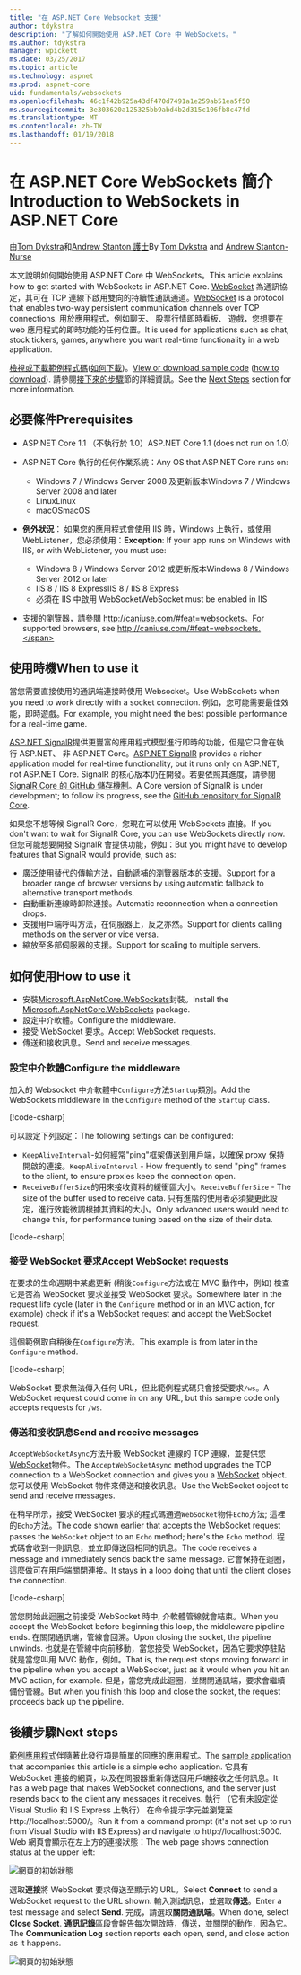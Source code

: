 ```yaml
---
title: "在 ASP.NET Core Websocket 支援"
author: tdykstra
description: "了解如何開始使用 ASP.NET Core 中 WebSockets。"
ms.author: tdykstra
manager: wpickett
ms.date: 03/25/2017
ms.topic: article
ms.technology: aspnet
ms.prod: aspnet-core
uid: fundamentals/websockets
ms.openlocfilehash: 46c1f42b925a43df470d7491a1e259ab51ea5f50
ms.sourcegitcommit: 3e303620a125325bb9abd4b2d315c106fb8c47fd
ms.translationtype: MT
ms.contentlocale: zh-TW
ms.lasthandoff: 01/19/2018
---
```

# <a name="introduction-to-websockets-in-aspnet-core"></a><span data-ttu-id="96cf6-103">在 ASP.NET Core WebSockets 簡介</span><span class="sxs-lookup"><span data-stu-id="96cf6-103">Introduction to WebSockets in ASP.NET Core</span></span>

<span data-ttu-id="96cf6-104">由[Tom Dykstra](https://github.com/tdykstra)和[Andrew Stanton 護士](https://github.com/anurse)</span><span class="sxs-lookup"><span data-stu-id="96cf6-104">By [Tom Dykstra](https://github.com/tdykstra) and [Andrew Stanton-Nurse](https://github.com/anurse)</span></span>

<span data-ttu-id="96cf6-105">本文說明如何開始使用 ASP.NET Core 中 WebSockets。</span><span class="sxs-lookup"><span data-stu-id="96cf6-105">This article explains how to get started with WebSockets in ASP.NET Core.</span></span> <span data-ttu-id="96cf6-106">[WebSocket](https://wikipedia.org/wiki/WebSocket) 為通訊協定，其可在 TCP 連線下啟用雙向的持續性通訊通道。</span><span class="sxs-lookup"><span data-stu-id="96cf6-106">[WebSocket](https://wikipedia.org/wiki/WebSocket) is a protocol that enables two-way persistent communication channels over TCP connections.</span></span> <span data-ttu-id="96cf6-107">用於應用程式，例如聊天、 股票行情即時看板、 遊戲，您想要在 web 應用程式的即時功能的任何位置。</span><span class="sxs-lookup"><span data-stu-id="96cf6-107">It is used for applications such as chat, stock tickers, games, anywhere you want real-time functionality in a web application.</span></span>

<span data-ttu-id="96cf6-108">[檢視或下載範例程式碼](https://github.com/aspnet/Docs/tree/master/aspnetcore/fundamentals/websockets/sample)([如何下載](xref:tutorials/index#how-to-download-a-sample))。</span><span class="sxs-lookup"><span data-stu-id="96cf6-108">[View or download sample code](https://github.com/aspnet/Docs/tree/master/aspnetcore/fundamentals/websockets/sample) ([how to download](xref:tutorials/index#how-to-download-a-sample)).</span></span> <span data-ttu-id="96cf6-109">請參閱[接下來的步驟](#next-steps)節的詳細資訊。</span><span class="sxs-lookup"><span data-stu-id="96cf6-109">See the [Next Steps](#next-steps) section for more information.</span></span>


## <a name="prerequisites"></a><span data-ttu-id="96cf6-110">必要條件</span><span class="sxs-lookup"><span data-stu-id="96cf6-110">Prerequisites</span></span>

* <span data-ttu-id="96cf6-111">ASP.NET Core 1.1 （不執行於 1.0）</span><span class="sxs-lookup"><span data-stu-id="96cf6-111">ASP.NET Core 1.1 (does not run on 1.0)</span></span>
* <span data-ttu-id="96cf6-112">ASP.NET Core 執行的任何作業系統：</span><span class="sxs-lookup"><span data-stu-id="96cf6-112">Any OS that ASP.NET Core runs on:</span></span>
  
  * <span data-ttu-id="96cf6-113">Windows 7 / Windows Server 2008 及更新版本</span><span class="sxs-lookup"><span data-stu-id="96cf6-113">Windows 7 / Windows Server 2008 and later</span></span>
  * <span data-ttu-id="96cf6-114">Linux</span><span class="sxs-lookup"><span data-stu-id="96cf6-114">Linux</span></span>
  * <span data-ttu-id="96cf6-115">macOS</span><span class="sxs-lookup"><span data-stu-id="96cf6-115">macOS</span></span>

* <span data-ttu-id="96cf6-116">**例外狀況**： 如果您的應用程式會使用 IIS 時，Windows 上執行，或使用 WebListener，您必須使用：</span><span class="sxs-lookup"><span data-stu-id="96cf6-116">**Exception**: If your app runs on Windows with IIS, or with WebListener, you must use:</span></span>

  * <span data-ttu-id="96cf6-117">Windows 8 / Windows Server 2012 或更新版本</span><span class="sxs-lookup"><span data-stu-id="96cf6-117">Windows 8 / Windows Server 2012 or later</span></span>
  * <span data-ttu-id="96cf6-118">IIS 8 / IIS 8 Express</span><span class="sxs-lookup"><span data-stu-id="96cf6-118">IIS 8 / IIS 8 Express</span></span>
  * <span data-ttu-id="96cf6-119">必須在 IIS 中啟用 WebSocket</span><span class="sxs-lookup"><span data-stu-id="96cf6-119">WebSocket must be enabled in IIS</span></span>

* <span data-ttu-id="96cf6-120">支援的瀏覽器，請參閱 http://caniuse.com/#feat=websockets。</span><span class="sxs-lookup"><span data-stu-id="96cf6-120">For supported browsers, see http://caniuse.com/#feat=websockets.</span></span>

## <a name="when-to-use-it"></a><span data-ttu-id="96cf6-121">使用時機</span><span class="sxs-lookup"><span data-stu-id="96cf6-121">When to use it</span></span>

<span data-ttu-id="96cf6-122">當您需要直接使用的通訊端連接時使用 Websocket。</span><span class="sxs-lookup"><span data-stu-id="96cf6-122">Use WebSockets when you need to work directly with a socket connection.</span></span> <span data-ttu-id="96cf6-123">例如，您可能需要最佳效能，即時遊戲。</span><span class="sxs-lookup"><span data-stu-id="96cf6-123">For example, you might need the best possible performance for a real-time game.</span></span>

<span data-ttu-id="96cf6-124">[ASP.NET SignalR](https://docs.microsoft.com/aspnet/signalr/overview/getting-started/introduction-to-signalr)提供更豐富的應用程式模型進行即時的功能，但是它只會在執行 ASP.NET、 非 ASP.NET Core。</span><span class="sxs-lookup"><span data-stu-id="96cf6-124">[ASP.NET SignalR](https://docs.microsoft.com/aspnet/signalr/overview/getting-started/introduction-to-signalr) provides a richer application model for real-time functionality, but it runs only on ASP.NET, not ASP.NET Core.</span></span> <span data-ttu-id="96cf6-125">SignalR 的核心版本仍在開發。若要依照其進度，請參閱[SignalR Core 的 GitHub 儲存機制](https://github.com/aspnet/SignalR)。</span><span class="sxs-lookup"><span data-stu-id="96cf6-125">A Core version of SignalR is under development; to follow its progress, see the [GitHub repository for SignalR Core](https://github.com/aspnet/SignalR).</span></span>

<span data-ttu-id="96cf6-126">如果您不想等候 SignalR Core，您現在可以使用 WebSockets 直接。</span><span class="sxs-lookup"><span data-stu-id="96cf6-126">If you don't want to wait for SignalR Core, you can use WebSockets directly now.</span></span> <span data-ttu-id="96cf6-127">但您可能想要開發 SignalR 會提供功能，例如：</span><span class="sxs-lookup"><span data-stu-id="96cf6-127">But you might have to develop features that SignalR would provide, such as:</span></span>

* <span data-ttu-id="96cf6-128">廣泛使用替代的傳輸方法，自動遞補的瀏覽器版本的支援。</span><span class="sxs-lookup"><span data-stu-id="96cf6-128">Support for a broader range of browser versions by using automatic fallback to alternative transport methods.</span></span>
* <span data-ttu-id="96cf6-129">自動重新連線時卸除連接。</span><span class="sxs-lookup"><span data-stu-id="96cf6-129">Automatic reconnection when a connection drops.</span></span>
* <span data-ttu-id="96cf6-130">支援用戶端呼叫方法，在伺服器上，反之亦然。</span><span class="sxs-lookup"><span data-stu-id="96cf6-130">Support for clients calling methods on the server or vice versa.</span></span>
* <span data-ttu-id="96cf6-131">縮放至多部伺服器的支援。</span><span class="sxs-lookup"><span data-stu-id="96cf6-131">Support for scaling to multiple servers.</span></span>

## <a name="how-to-use-it"></a><span data-ttu-id="96cf6-132">如何使用</span><span class="sxs-lookup"><span data-stu-id="96cf6-132">How to use it</span></span>

* <span data-ttu-id="96cf6-133">安裝[Microsoft.AspNetCore.WebSockets](https://www.nuget.org/packages/Microsoft.AspNetCore.WebSockets/)封裝。</span><span class="sxs-lookup"><span data-stu-id="96cf6-133">Install the [Microsoft.AspNetCore.WebSockets](https://www.nuget.org/packages/Microsoft.AspNetCore.WebSockets/) package.</span></span>
* <span data-ttu-id="96cf6-134">設定中介軟體。</span><span class="sxs-lookup"><span data-stu-id="96cf6-134">Configure the middleware.</span></span>
* <span data-ttu-id="96cf6-135">接受 WebSocket 要求。</span><span class="sxs-lookup"><span data-stu-id="96cf6-135">Accept WebSocket requests.</span></span>
* <span data-ttu-id="96cf6-136">傳送和接收訊息。</span><span class="sxs-lookup"><span data-stu-id="96cf6-136">Send and receive messages.</span></span>

### <a name="configure-the-middleware"></a><span data-ttu-id="96cf6-137">設定中介軟體</span><span class="sxs-lookup"><span data-stu-id="96cf6-137">Configure the middleware</span></span>

<span data-ttu-id="96cf6-138">加入的 Websocket 中介軟體中`Configure`方法`Startup`類別。</span><span class="sxs-lookup"><span data-stu-id="96cf6-138">Add the WebSockets middleware in the `Configure` method of the `Startup` class.</span></span>

[!code-csharp[](websockets/sample/Startup.cs?name=UseWebSockets)]

<span data-ttu-id="96cf6-139">可以設定下列設定：</span><span class="sxs-lookup"><span data-stu-id="96cf6-139">The following settings can be configured:</span></span>

* <span data-ttu-id="96cf6-140">`KeepAliveInterval`-如何經常"ping"框架傳送到用戶端，以確保 proxy 保持開啟的連接。</span><span class="sxs-lookup"><span data-stu-id="96cf6-140">`KeepAliveInterval` - How frequently to send "ping" frames to the client, to ensure proxies keep the connection open.</span></span>
* <span data-ttu-id="96cf6-141">`ReceiveBufferSize`的用來接收資料的緩衝區大小。</span><span class="sxs-lookup"><span data-stu-id="96cf6-141">`ReceiveBufferSize` - The size of the buffer used to receive data.</span></span> <span data-ttu-id="96cf6-142">只有進階的使用者必須變更此設定，進行效能微調根據其資料的大小。</span><span class="sxs-lookup"><span data-stu-id="96cf6-142">Only advanced users would need to change this, for performance tuning based on the size of their data.</span></span>

[!code-csharp[](websockets/sample/Startup.cs?name=UseWebSocketsOptions)]

### <a name="accept-websocket-requests"></a><span data-ttu-id="96cf6-143">接受 WebSocket 要求</span><span class="sxs-lookup"><span data-stu-id="96cf6-143">Accept WebSocket requests</span></span>

<span data-ttu-id="96cf6-144">在要求的生命週期中某處更新 (稍後`Configure`方法或在 MVC 動作中，例如) 檢查它是否為 WebSocket 要求並接受 WebSocket 要求。</span><span class="sxs-lookup"><span data-stu-id="96cf6-144">Somewhere later in the request life cycle (later in the `Configure` method or in an MVC action, for example) check if it's a WebSocket request and accept the WebSocket request.</span></span>

<span data-ttu-id="96cf6-145">這個範例取自稍後在`Configure`方法。</span><span class="sxs-lookup"><span data-stu-id="96cf6-145">This example is from later in the `Configure` method.</span></span>

[!code-csharp[](websockets/sample/Startup.cs?name=AcceptWebSocket&highlight=7)]

<span data-ttu-id="96cf6-146">WebSocket 要求無法傳入任何 URL，但此範例程式碼只會接受要求`/ws`。</span><span class="sxs-lookup"><span data-stu-id="96cf6-146">A WebSocket request could come in on any URL, but this sample code only accepts requests for `/ws`.</span></span>

### <a name="send-and-receive-messages"></a><span data-ttu-id="96cf6-147">傳送和接收訊息</span><span class="sxs-lookup"><span data-stu-id="96cf6-147">Send and receive messages</span></span>

<span data-ttu-id="96cf6-148">`AcceptWebSocketAsync`方法升級 WebSocket 連線的 TCP 連線，並提供您[WebSocket](https://docs.microsoft.com/dotnet/core/api/system.net.websockets.websocket)物件。</span><span class="sxs-lookup"><span data-stu-id="96cf6-148">The `AcceptWebSocketAsync` method upgrades the TCP connection to a WebSocket connection and gives you a [WebSocket](https://docs.microsoft.com/dotnet/core/api/system.net.websockets.websocket) object.</span></span> <span data-ttu-id="96cf6-149">您可以使用 WebSocket 物件來傳送和接收訊息。</span><span class="sxs-lookup"><span data-stu-id="96cf6-149">Use the WebSocket object to send and receive messages.</span></span>

<span data-ttu-id="96cf6-150">在稍早所示，接受 WebSocket 要求的程式碼通過`WebSocket`物件`Echo`方法; 這裡的`Echo`方法。</span><span class="sxs-lookup"><span data-stu-id="96cf6-150">The code shown earlier that accepts the WebSocket request passes the `WebSocket` object to an `Echo` method; here's the `Echo` method.</span></span> <span data-ttu-id="96cf6-151">程式碼會收到一則訊息，並立即傳送回相同的訊息。</span><span class="sxs-lookup"><span data-stu-id="96cf6-151">The code receives a message and immediately sends back the same message.</span></span> <span data-ttu-id="96cf6-152">它會保持在迴圈，這麼做可在用戶端關閉連接。</span><span class="sxs-lookup"><span data-stu-id="96cf6-152">It stays in a loop doing that until the client closes the connection.</span></span> 

[!code-csharp[](websockets/sample/Startup.cs?name=Echo)]

<span data-ttu-id="96cf6-153">當您開始此迴圈之前接受 WebSocket 時中, 介軟體管線就會結束。</span><span class="sxs-lookup"><span data-stu-id="96cf6-153">When you accept the WebSocket before beginning this loop, the middleware pipeline ends.</span></span>  <span data-ttu-id="96cf6-154">在關閉通訊端，管線會回溯。</span><span class="sxs-lookup"><span data-stu-id="96cf6-154">Upon closing the socket, the pipeline unwinds.</span></span> <span data-ttu-id="96cf6-155">也就是在管線中向前移動，當您接受 WebSocket，因為它要求停駐點就是當您叫用 MVC 動作，例如。</span><span class="sxs-lookup"><span data-stu-id="96cf6-155">That is, the request stops moving forward in the pipeline when you accept a WebSocket, just as it would when you hit an MVC action, for example.</span></span>  <span data-ttu-id="96cf6-156">但是，當您完成此迴圈，並關閉通訊端，要求會繼續備份管線。</span><span class="sxs-lookup"><span data-stu-id="96cf6-156">But when you finish this loop and close the socket, the request proceeds back up the pipeline.</span></span>

## <a name="next-steps"></a><span data-ttu-id="96cf6-157">後續步驟</span><span class="sxs-lookup"><span data-stu-id="96cf6-157">Next steps</span></span>

<span data-ttu-id="96cf6-158">[範例應用程式](https://github.com/aspnet/Docs/tree/master/aspnetcore/fundamentals/websockets/sample)伴隨著此發行項是簡單的回應的應用程式。</span><span class="sxs-lookup"><span data-stu-id="96cf6-158">The [sample application](https://github.com/aspnet/Docs/tree/master/aspnetcore/fundamentals/websockets/sample) that accompanies this article is a simple echo application.</span></span> <span data-ttu-id="96cf6-159">它具有 WebSocket 連接的網頁，以及在伺服器重新傳送回用戶端接收之任何訊息。</span><span class="sxs-lookup"><span data-stu-id="96cf6-159">It has a web page that makes WebSocket connections, and the server just resends back to the client any messages it receives.</span></span> <span data-ttu-id="96cf6-160">執行 （它有未設定從 Visual Studio 和 IIS Express 上執行） 在命令提示字元並瀏覽至 http://localhost:5000/。</span><span class="sxs-lookup"><span data-stu-id="96cf6-160">Run it from a command prompt (it's not set up to run from Visual Studio with IIS Express) and navigate to http://localhost:5000.</span></span> <span data-ttu-id="96cf6-161">Web 網頁會顯示在左上方的連接狀態：</span><span class="sxs-lookup"><span data-stu-id="96cf6-161">The web page shows connection status at the upper left:</span></span>

![網頁的初始狀態](websockets/_static/start.png)

<span data-ttu-id="96cf6-163">選取**連接**將 WebSocket 要求傳送至顯示的 URL。</span><span class="sxs-lookup"><span data-stu-id="96cf6-163">Select **Connect** to send a WebSocket request to the URL shown.</span></span>  <span data-ttu-id="96cf6-164">輸入測試訊息，並選取**傳送**。</span><span class="sxs-lookup"><span data-stu-id="96cf6-164">Enter a test message and select **Send**.</span></span> <span data-ttu-id="96cf6-165">完成，請選取**關閉通訊端**。</span><span class="sxs-lookup"><span data-stu-id="96cf6-165">When done, select **Close Socket**.</span></span> <span data-ttu-id="96cf6-166">**通訊記錄**區段會報告每次開啟時，傳送，並關閉的動作，因為它。</span><span class="sxs-lookup"><span data-stu-id="96cf6-166">The **Communication Log** section reports each open, send, and close action as it happens.</span></span>

![網頁的初始狀態](websockets/_static/end.png)
